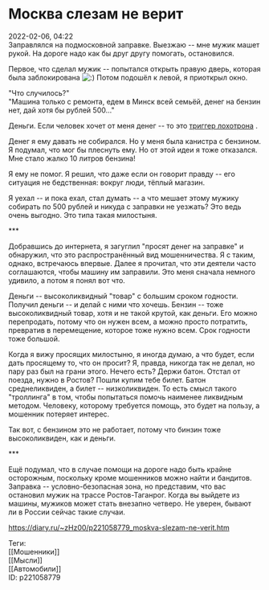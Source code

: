 Москва слезам не верит
=======================

   
 2022-02-06, 04:22   
  Заправлялся на подмосковной заправке. Выезжаю -- мне мужик машет рукой. На дороге надо как бы друг другу помогать, остановился.   
   
 Первое, что сделал мужик -- попытался открыть правую дверь, которая была заблокирована ![:)](/picture/3.gif) Потом подошёл к левой, я приоткрыл окно.   
   
 "Что случилось?"   
 "Машина только с ремонта, едем в Минск всей семьёй, денег на бензин нет, дай хотя бы рублей 500..."   
   
 Деньги. Если человек хочет от меня денег -- то это  [триггер лохотрона](О%20маскировке%20лохотрона)  .   
   
 Денег я ему давать не собирался. Но у меня была канистра с бензином. Я подумал, что мог бы плеснуть ему. Но от этой идеи я тоже отказался. Мне стало жалко 10 литров бензина!   
   
 Я ему не помог. Я решил, что даже если он говорит правду -- его ситуация не бедственная: вокруг люди, тёплый магазин.   
   
 Я уехал -- и пока ехал, стал думать -- а что мешает этому мужику собирать по 500 рублей и никуда с заправки не уезжать? Это ведь очень выгодно. Это типа такая милостыня.   
   
 \*\*\*   
   
 Добравшись до интернета, я загуглил "просят денег на заправке" и обнаружил, что это распространённый вид мошенничества. Я с таким, однако, встречаюсь впервые. Далее я прочитал, что эти деятели часто соглашаются, чтобы машину им заправили. Это меня сначала немного удивило, а потом я понял вот что.   
   
 Деньги -- высоколиквидный "товар" с большим сроком годности. Получил деньги -- и делай с ними что хочешь. Бензин -- тоже высоколиквидный товар, хотя и не такой крутой, как деньги. Его можно перепродать, потому что он нужен всем, а можно просто потратить, превратив в перемещение, которое тоже нужно всем. Срок годности тоже большой.   
   
 Когда я вижу просящих милостыню, я иногда думаю, а что будет, если дать просящему то, что он просит? Я, правда, никогда так не делал, но пару раз был на грани этого. Нечего есть? Держи батон. Отстал от поезда, нужно в Ростов? Пошли купим тебе билет. Батон среднеликвиден, а билет -- низколиквиден. То есть смысл такого "троллинга" в том, чтобы попытаться помочь наименее ликвидным методом. Человеку, которому требуется помощь, это будет на пользу, а мошенник потеряет интерес.   
   
 Так вот, с бензином это не работает, потому что бинзин тоже высоколиквиден, как и деньги.   
   
 \*\*\*   
   
 Ещё подумал, что в случае помощи на дороге надо быть крайне осторожным, поскольку кроме мошенников можно найти и бандитов. Заправка -- условно-безопасная зона, но представим, что вас остановил мужик на трассе Ростов-Таганрог. Когда вы выйдете из машины, мужиков может стать внезапно четверо. Не уверен, бывают ли в России сейчас такие случаи.   
    
 <https://diary.ru/~zHz00/p221058779_moskva-slezam-ne-verit.htm>   
   
 Теги:   
 [[Мошенники]]   
 [[Мысли]]   
 [[Автомобили]]   
 ID: p221058779